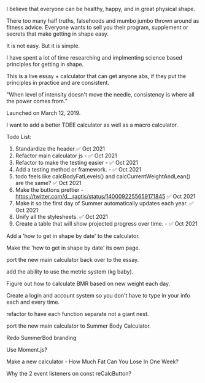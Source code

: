 I believe that everyone can be healthy, happy, and in great physical shape. 

There too many half truths, falsehoods and mumbo jumbo thrown around as fitness advice. Everyone wants to sell you their program, supplement or secrets that make getting in shape easy. 

It is not easy. But it is simple.

I have spent a lot of time researching and implmenting science based principles for getting in shape. 

This is a live essay + calculator that can get anyone abs, if they put the principles in practice and are consistent. 

"When level of intensity doesn't move the needle, consistency is where all the power comes from."

Launched on March 12, 2019.

I want to add a better TDEE calculator as well as a macro calculator.

Todo List:
1. Standardize the header ✅ Oct 2021
2. Refactor main calculator js - ✅ Oct 2021
4. Refactor to make the testing easier - ✅ Oct 2021
3. Add a testing method or framework. - ✅ Oct 2021
5. todo feels like calcBodyFatLevels() and calcCurrentWeightAndLean() are the same? ✅ Oct 2021
6. Make the buttons prettier - https://twitter.com/d__raptis/status/1400092255659171845 ✅ Oct 2021
7. Make it so the first day of Summer automatically updates each year. ✅ Oct 2021
8. Unify all the stylesheets. ✅ Oct 2021
9. Create a table that will show projected progress over time. - ✅ Oct 2021

Add a 'how to get in shape by date' to the calculator.

Make the 'how to get in shape by date' its own page.

port the new main calculator back over to the essay.

add the ability to use the metric system (kg baby).

Figure out how to calculate BMR based on new weight each day.

Create a login and account system so you don't have to type in your info each and every time.

refactor to have each function separate not a giant nest.

port the new main calculator to Summer Body Calculator.

Redo SummerBod branding

Use Moment.js?

Make a new calculator - How Much Fat Can You Lose In One Week?

Why the 2 event listeners on const reCalcButton?




